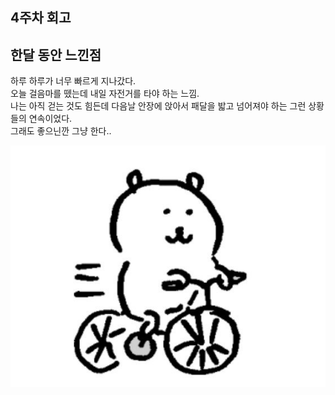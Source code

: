 ## 4주차 회고

## 한달 동안 느낀점

하루 하루가 너무 빠르게 지나갔다.  
오늘 걸음마를 뗐는데 내일 자전거를 타야 하는 느낌.  
나는 아직 걷는 것도 힘든데 다음날 안장에 앉아서 패달을 밟고 넘어져야 하는 그런 상황들의 연속이었다.  
그래도 좋으닌깐 그냥 한다..

![image](./jisu.jpeg)
